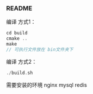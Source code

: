 ### README

编译 方式1：
```C++
cd build 
cmake ..
make
// 可执行文件放在 bin文件夹下
```
编译 方式2：
```C++
./build.sh
```

需要安装的环境 nginx mysql redis

